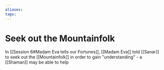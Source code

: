 ```yaml
---
aliases: 
tags: 
---
```


# Seek out the Mountainfolk

In [[Session 6#Madam Eva tells our Fortunes]], [[Madam Eva]] told [[Sanar]] to seek out the [[Mountainfolk]] in order to gain "understanding" - a [[Shaman]] may be able to help